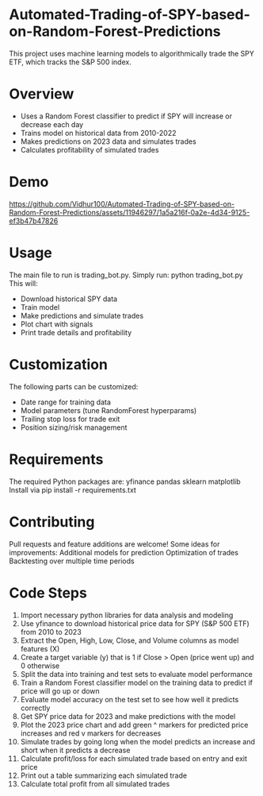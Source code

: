 # Automated-Trading-of-SPY-based-on-Random-Forest-Predictions
This project uses machine learning models to algorithmically trade the SPY ETF, which tracks the S&P 500 index.
# Overview
- Uses a Random Forest classifier to predict if SPY will increase or decrease each day
- Trains model on historical data from 2010-2022
- Makes predictions on 2023 data and simulates trades
- Calculates profitability of simulated trades
# Demo
https://github.com/Vidhur100/Automated-Trading-of-SPY-based-on-Random-Forest-Predictions/assets/11946297/1a5a216f-0a2e-4d34-9125-ef3b47b47826
# Usage
The main file to run is trading_bot.py. Simply run:
python trading_bot.py
This will:
- Download historical SPY data
- Train model
- Make predictions and simulate trades
- Plot chart with signals
- Print trade details and profitability
# Customization
The following parts can be customized:
- Date range for training data
- Model parameters (tune RandomForest hyperparams)
- Trailing stop loss for trade exit
- Position sizing/risk management
# Requirements
The required Python packages are:
yfinance
pandas
sklearn
matplotlib
Install via pip install -r requirements.txt
# Contributing
Pull requests and feature additions are welcome!
Some ideas for improvements:
Additional models for prediction
Optimization of trades
Backtesting over multiple time periods
# Code Steps
1. Import necessary python libraries for data analysis and modeling
2. Use yfinance to download historical price data for SPY (S&P 500 ETF) from 2010 to 2023
3. Extract the Open, High, Low, Close, and Volume columns as model features (X)
4. Create a target variable (y) that is 1 if Close > Open (price went up) and 0 otherwise
5. Split the data into training and test sets to evaluate model performance
6. Train a Random Forest classifier model on the training data to predict if price will go up or down
7. Evaluate model accuracy on the test set to see how well it predicts correctly
8. Get SPY price data for 2023 and make predictions with the model
9. Plot the 2023 price chart and add green ^ markers for predicted price increases and red v markers for decreases
10. Simulate trades by going long when the model predicts an increase and short when it predicts a decrease
11. Calculate profit/loss for each simulated trade based on entry and exit price
12. Print out a table summarizing each simulated trade
13. Calculate total profit from all simulated trades
